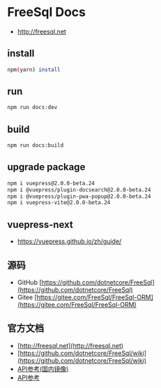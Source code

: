 # FreeSql Docs

- http://freesql.net

## install
```bash
npm(yarn) install
```
## run
```bash
npm run docs:dev
```
## build 

```bash
npm run docs:build
```

## upgrade package
```bash
npm i vuepress@2.0.0-beta.24
npm i @vuepress/plugin-docsearch@2.0.0-beta.24
npm i @vuepress/plugin-pwa-popup@2.0.0-beta.24
npm i vuepress-vite@2.0.0-beta.24
```

## vuepress-next
- https://vuepress.github.io/zh/guide/



## 源码
- GitHub [https://github.com/dotnetcore/FreeSql](https://github.com/dotnetcore/FreeSql)
- Gitee [https://gitee.com/FreeSql/FreeSql-ORM](https://gitee.com/FreeSql/FreeSql-ORM)

## 官方文档
- [http://freesql.net](http://freesql.net)
- [https://github.com/dotnetcore/FreeSql/wiki](https://github.com/dotnetcore/FreeSql/wiki)
- [API参考(国内镜像)](http://124.70.130.97:8082/api/index.html)
- [API参考](https://docs.dotnet-china.org/FreeSql/index.html)
